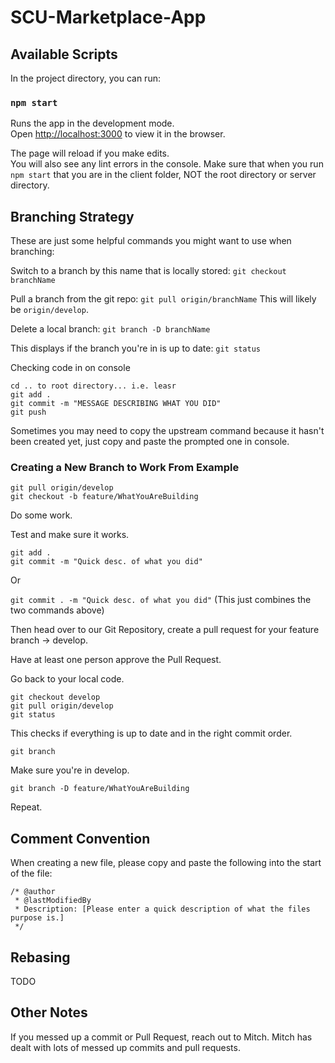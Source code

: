 # SCU-Marketplace-App
## Available Scripts

In the project directory, you can run:

### `npm start`

Runs the app in the development mode.<br>
Open [http://localhost:3000](http://localhost:3000) to view it in the browser.

The page will reload if you make edits.<br>
You will also see any lint errors in the console.
Make sure that when you run `npm start` that you are in the client folder, NOT the root directory or server directory.

## Branching Strategy

These are just some helpful commands you might want to use when branching:

Switch to a branch by this name that is locally stored:
`git checkout branchName`

Pull a branch from the git repo:
`git pull origin/branchName`
This will likely be `origin/develop`.

Delete a local branch:
`git branch -D branchName`

This displays if the branch you're in is up to date:
`git status`

Checking code in on console
```
cd .. to root directory... i.e. leasr
git add .
git commit -m "MESSAGE DESCRIBING WHAT YOU DID"
git push
```
Sometimes you may need to copy the upstream command because it hasn't been created yet, just copy and paste the prompted one in console.

### Creating a New Branch to Work From Example
```
git pull origin/develop
git checkout -b feature/WhatYouAreBuilding
```

Do some work.

Test and make sure it works.

```
git add .
git commit -m "Quick desc. of what you did"
```

Or

`git commit . -m "Quick desc. of what you did"` (This just combines the two commands above)

Then head over to our Git Repository, create a pull request for your feature branch -> develop.

Have at least one person approve the Pull Request.

Go back to your local code.

```
git checkout develop
git pull origin/develop
git status
```

This checks if everything is up to date and in the right commit order.

`git branch`

Make sure you're in develop.

`git branch -D feature/WhatYouAreBuilding`

Repeat.

## Comment Convention
When creating a new file, please copy and paste the following into the start of the file:
```
/* @author
 * @lastModifiedBy
 * Description: [Please enter a quick description of what the files purpose is.]
 */
```

## Rebasing
TODO

## Other Notes
If you messed up a commit or Pull Request, reach out to Mitch. Mitch has dealt with lots of messed up commits and pull requests.
